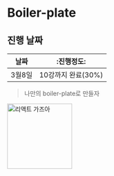 # Boiler-plate

## 진행 날짜

날짜 | :진행정도:
---|---
3월8일 | 10강까지 완료(30%)



> 나만의 boiler-plate로 만들자

<a href="https://github.com/shongs27"><img width="150" src="https://media.vlpt.us/images/devpark/post/3f691ef0-d5de-4fc2-81d0-951d8ed8a36d/Ekran-Resmi-2019-11-18-18.08.13.png" alt="리액트 가즈아" title="리액트2"></a>